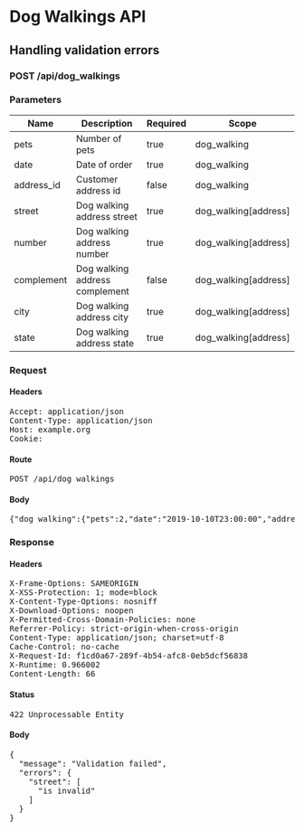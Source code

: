 # Dog Walkings API

## Handling validation errors

### POST /api/dog_walkings

### Parameters

| Name | Description | Required | Scope |
|------|-------------|----------|-------|
| pets | Number of pets | true | dog_walking |
| date | Date of order | true | dog_walking |
| address_id | Customer address id | false | dog_walking |
| street | Dog walking address street | true | dog_walking[address] |
| number | Dog walking address number | true | dog_walking[address] |
| complement | Dog walking address complement | false | dog_walking[address] |
| city | Dog walking address city | true | dog_walking[address] |
| state | Dog walking address state | true | dog_walking[address] |

### Request

#### Headers

<pre>Accept: application/json
Content-Type: application/json
Host: example.org
Cookie: </pre>

#### Route

<pre>POST /api/dog_walkings</pre>

#### Body

<pre>{"dog_walking":{"pets":2,"date":"2019-10-10T23:00:00","address":{"street":"Inexistent st","number":"100","city":"São Paulo","state":"SP"}}}</pre>

### Response

#### Headers

<pre>X-Frame-Options: SAMEORIGIN
X-XSS-Protection: 1; mode=block
X-Content-Type-Options: nosniff
X-Download-Options: noopen
X-Permitted-Cross-Domain-Policies: none
Referrer-Policy: strict-origin-when-cross-origin
Content-Type: application/json; charset=utf-8
Cache-Control: no-cache
X-Request-Id: f1cd0a67-289f-4b54-afc8-0eb5dcf56838
X-Runtime: 0.966002
Content-Length: 66</pre>

#### Status

<pre>422 Unprocessable Entity</pre>

#### Body

<pre>{
  "message": "Validation failed",
  "errors": {
    "street": [
      "is invalid"
    ]
  }
}</pre>
